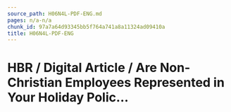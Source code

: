 ```yaml
---
source_path: H06N4L-PDF-ENG.md
pages: n/a-n/a
chunk_id: 97a7a64d93345bb5f764a741a8a11324ad09410a
title: H06N4L-PDF-ENG
---
```

# HBR / Digital Article / Are Non-Christian Employees Represented in Your Holiday Polic…
